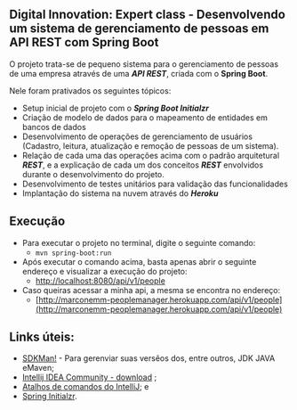 <h2>Digital Innovation: Expert class - Desenvolvendo um sistema de gerenciamento de pessoas em API REST com Spring Boot</h2>

O projeto trata-se de pequeno sistema para o gerenciamento de pessoas de uma empresa através de uma **_API REST_**, criada com o **Spring Boot**.

Nele foram prativados os seguintes tópicos:

* Setup inicial de projeto com o **_Spring Boot Initialzr_**
* Criação de modelo de dados para o mapeamento de entidades em bancos de dados
* Desenvolvimento de operações de gerenciamento de usuários (Cadastro, leitura, atualização e remoção de pessoas de um sistema).
* Relação de cada uma das operações acima com o padrão arquitetural **_REST_**, e a explicação de cada um dos conceitos **_REST_** envolvidos durante o desenvolvimento do projeto.
* Desenvolvimento de testes unitários para validação das funcionalidades
* Implantação do sistema na nuvem através do **_Heroku_**


## Execução
- Para executar o projeto no terminal, digite o seguinte comando:
  - `mvn spring-boot:run`
- Após executar o comando acima, basta apenas abrir o seguinte endereço e visualizar a execução do projeto:
  - [http://localhost:8080/api/v1/people](http://localhost:8080/api/v1/people)
- Caso queiras acessar a minha api, a mesma se encontra no endereço:
  - [http://marconemm-peoplemanager.herokuapp.com/api/v1/people](http://marconemm-peoplemanager.herokuapp.com/api/v1/people)


## Links úteis:

* [SDKMan!](https://sdkman.io/) - Para gerenviar suas versẽos dos, entre outros, JDK JAVA eMaven;
* [Intellij IDEA Community - download](https://www.jetbrains.com/idea/download) ;
* [Atalhos de comandos do IntelliJ](https://resources.jetbrains.com/storage/products/intellij-idea/docs/IntelliJIDEA_ReferenceCard.pdf); e
* [Spring Initialzr](https://start.spring.io/).